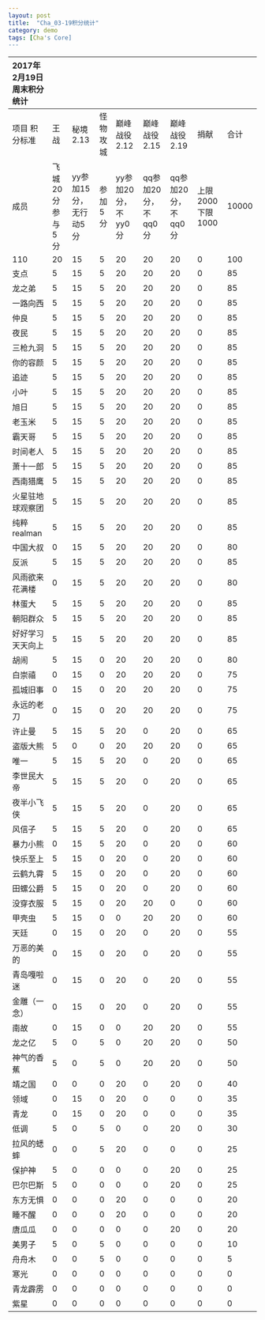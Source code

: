 ```yaml
---
layout: post
title:  "Cha_03-19积分统计"
category: demo
tags: [Cha's Core]
---
```


|2017年2月19日周末积分统计|||||||||
|:--|:--|:--|:--|:--|:--|:--|:--|:--|
|           项目                                                                                                                 积分标准 |王战   |秘境 2.13|怪物攻城 |巅峰战役2.12|巅峰战役2.15|巅峰战役2.19|捐献|合计|
|成员|飞城 20分  参与 5 分|yy参加15分，无行动5分|参加 5 分|yy参加20分，不yy0分|qq参加20分，不qq0分|qq参加20分，不qq0分|上限2000  下限1000|10000|
|110|20|15|5|20|20|20|0|100|
|支点|5|15|5|20|20|20|0|85|
|龙之弟|5|15|5|20|20|20|0|85|
|一路向西|5|15|5|20|20|20|0|85|
|仲良|5|15|5|20|20|20|0|85|
|夜民|5|15|5|20|20|20|0|85|
|三枪九洞|5|15|5|20|20|20|0|85|
|你的容颜|5|15|5|20|20|20|0|85|
|追迹|5|15|5|20|20|20|0|85|
|小叶|5|15|5|20|20|20|0|85|
|旭日|5|15|5|20|20|20|0|85|
|老玉米|5|15|5|20|20|20|0|85|
|霸天哥|5|15|5|20|20|20|0|85|
|时间老人|5|15|5|20|20|20|0|85|
|萧十一郎|5|15|5|20|20|20|0|85|
|西南猎鹰|5|15|5|20|20|20|0|85|
|火星驻地球观察团|5|15|5|20|20|20|0|85|
|纯粹realman|5|15|5|20|20|20|0|85|
|中国大叔|0|15|5|20|20|20|0|80|
|反派|5|15|5|20|20|20|0|85|
|风雨欲来花满楼|0|15|5|20|20|20|0|80|
|林蛋大|5|15|5|20|20|20|0|85|
|朝阳群众|5|15|5|20|20|20|0|85|
|好好学习天天向上|5|15|5|20|20|20|0|85|
|胡闹|5|15|0|20|20|20|0|80|
|白崇禧|0|15|0|20|20|20|0|75|
|孤城旧事|0|15|0|20|20|20|0|75|
|永远的老刀|0|15|0|20|20|20|0|75|
|许止曼|5|15|5|20|0|20|0|65|
|盗版大熊|5|0|0|20|20|20|0|65|
|唯一|5|15|5|20|0|20|0|65|
|李世民大帝|5|15|5|20|0|20|0|65|
|夜半小飞侠|5|15|5|20|0|20|0|65|
|风信子|5|15|5|20|0|20|0|65|
|暴力小熊|0|15|5|20|0|20|0|60|
|快乐至上|5|15|0|20|0|20|0|60|
|云鹤九霄|5|15|0|20|0|20|0|60|
|田螺公爵|5|15|0|20|0|20|0|60|
|没穿衣服|5|15|0|20|20|0|0|60|
|甲壳虫|5|15|0|0|20|20|0|60|
|天廷|0|15|0|20|0|20|0|55|
|万恶的美的|0|15|0|20|0|20|0|55|
|青岛嘎啦迷|0|15|0|20|0|20|0|55|
|金雕（一念）|0|15|0|20|0|20|0|55|
|南故|0|15|0|0|20|20|0|55|
|龙之亿|5|0|5|0|20|20|0|50|
|神气的香蕉|5|0|5|0|20|20|0|50|
|靖之国|0|0|0|20|0|20|0|40|
|领域|0|15|0|20|0|0|0|35|
|青龙|0|15|0|20|0|0|0|35|
|低调|5|0|5|0|0|20|0|30|
|拉风的蟋蟀|0|0|5|20|0|0|0|25|
|保护神|5|0|0|0|0|20|0|25|
|巴尔巴斯|5|0|0|0|0|20|0|25|
|东方无惧|0|0|0|20|0|0|0|20|
|睡不醒|0|0|0|20|0|0|0|20|
|唐瓜瓜|0|0|0|0|0|20|0|20|
|美男子|5|0|5|0|0|0|0|10|
|舟舟木|0|0|5|0|0|0|0|5|
|寒光|0|0|0|0|0|0|0|0|
|青龙霹雳|0|0|0|0|0|0|0|0|
|紫星|0|0|0|0|0|0|0|0|


